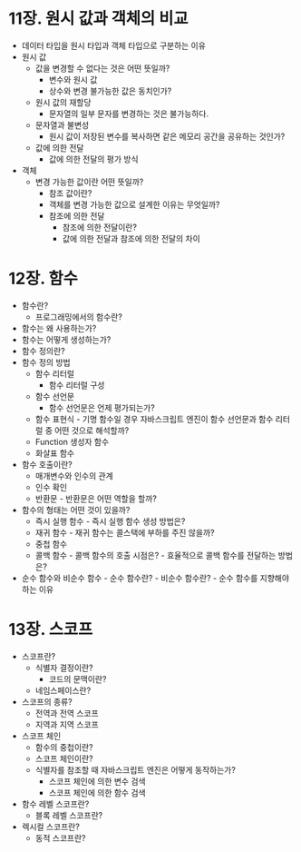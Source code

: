 # 11장. 원시 값과 객체의 비교
- 데이터 타입을 원시 타입과 객체 타입으로 구분하는 이유
- 원시 값
  - 값을 변경할 수 없다는 것은 어떤 뜻일까?
    - 변수와 원시 값
    - 상수와 변경 불가능한 값은 동치인가?
  - 원시 값의 재할당
    - 문자열의 일부 문자를 변경하는 것은 불가능하다.
  - 문자열과 불변성
    - 원시 값이 저장된 변수를 복사하면 같은 메모리 공간을 공유하는 것인가?
  - 값에 의한 전달
    - 값에 의한 전달의 평가 방식
- 객체
  - 변경 가능한 값이란 어떤 뜻일까?
    - 참조 값이란?
    - 객체를 변경 가능한 값으로 설계한 이유는 무엇일까?
    - 참조에 의한 전달
      - 참조에 의한 전달이란?
      - 값에 의한 전달과 참조에 의한 전달의 차이


# 12장. 함수
- 함수란?
  - 프로그래밍에서의 함수란?
- 함수는 왜 사용하는가?
- 함수는 어떻게 생성하는가?
- 함수 정의란?
- 함수 정의 방법
  - 함수 리터럴
    - 함수 리터럴 구성
  - 함수 선언문
    - 함수 선언문은 언제 평가되는가?
  - 함수 표현식
  - 기명 함수일 경우 자바스크립트 엔진이 함수 선언문과 함수 리터럴 중 어떤 것으로 해석할까?
  - Function 생성자 함수
  - 화살표 함수
- 함수 호출이란?
  - 매개변수와 인수의 관계
  - 인수 확인
  - 반환문
    - 반환문은 어떤 역할을 할까?
- 함수의 형태는 어떤 것이 있을까?
  - 즉시 실행 함수
    - 즉시 실행 함수 생성 방법은?
  - 재귀 함수
    - 재귀 함수는 콜스택에 부하를 주진 않을까?
  - 중첩 함수
  - 콜백 함수
    - 콜백 함수의 호출 시점은?
    - 효율적으로 콜백 함수를 전달하는 방법은?
- 순수 함수와 비순수 함수
  - 순수 함수란?
  - 비순수 함수란?
  - 순수 함수를 지향해야 하는 이유


# 13장. 스코프
- 스코프란?
  - 식별자 결정이란?
    - 코드의 문맥이란?
  - 네임스페이스란?
- 스코프의 종류?
  - 전역과 전역 스코프
  - 지역과 지역 스코프
- 스코프 체인
  - 함수의 중첩이란?
  - 스코프 체인이란?
  - 식별자를 참조할 때 자바스크립트 엔진은 어떻게 동작하는가?
    - 스코프 체인에 의한 변수 검색
    - 스코프 체인에 의한 함수 검색
- 함수 레벨 스코프란?
  - 블록 레벨 스코프란?
- 렉시컬 스코프란?
  - 동적 스코프란?